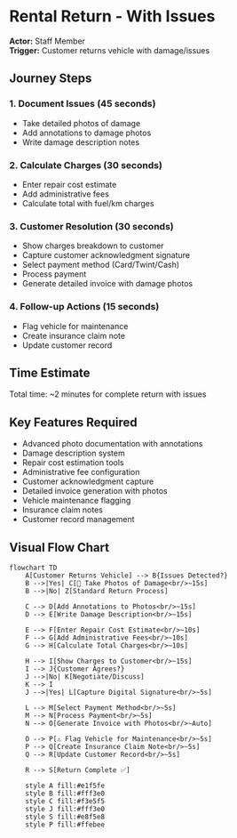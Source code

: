 # Rental Return - With Issues

**Actor:** Staff Member  
**Trigger:** Customer returns vehicle with damage/issues

## Journey Steps

### 1. Document Issues (45 seconds)
- Take detailed photos of damage
- Add annotations to damage photos
- Write damage description notes

### 2. Calculate Charges (30 seconds)
- Enter repair cost estimate
- Add administrative fees
- Calculate total with fuel/km charges

### 3. Customer Resolution (30 seconds)
- Show charges breakdown to customer
- Capture customer acknowledgment signature
- Select payment method (Card/Twint/Cash)
- Process payment
- Generate detailed invoice with damage photos

### 4. Follow-up Actions (15 seconds)
- Flag vehicle for maintenance
- Create insurance claim note
- Update customer record

## Time Estimate
Total time: ~2 minutes for complete return with issues

## Key Features Required
- Advanced photo documentation with annotations
- Damage description system
- Repair cost estimation tools
- Administrative fee configuration
- Customer acknowledgment capture
- Detailed invoice generation with photos
- Vehicle maintenance flagging
- Insurance claim notes
- Customer record management

## Visual Flow Chart

```mermaid
flowchart TD
    A[Customer Returns Vehicle] --> B{Issues Detected?}
    B -->|Yes| C[📸 Take Photos of Damage<br/>~15s]
    B -->|No| Z[Standard Return Process]
    
    C --> D[Add Annotations to Photos<br/>~15s]
    D --> E[Write Damage Description<br/>~15s]
    
    E --> F[Enter Repair Cost Estimate<br/>~10s]
    F --> G[Add Administrative Fees<br/>~10s]
    G --> H[Calculate Total Charges<br/>~10s]
    
    H --> I[Show Charges to Customer<br/>~15s]
    I --> J{Customer Agrees?}
    J -->|No| K[Negotiate/Discuss]
    K --> I
    J -->|Yes| L[Capture Digital Signature<br/>~5s]
    
    L --> M[Select Payment Method<br/>~5s]
    M --> N[Process Payment<br/>~5s]
    N --> O[Generate Invoice with Photos<br/>~Auto]
    
    O --> P[⚠️ Flag Vehicle for Maintenance<br/>~5s]
    P --> Q[Create Insurance Claim Note<br/>~5s]
    Q --> R[Update Customer Record<br/>~5s]
    
    R --> S[Return Complete ✅]
    
    style A fill:#e1f5fe
    style B fill:#fff3e0
    style C fill:#f3e5f5
    style J fill:#fff3e0
    style S fill:#e8f5e8
    style P fill:#ffebee
```